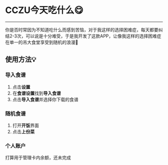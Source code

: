 # **CCZU今天吃什么😋**

---

你是否时常因为不知道吃什么而感到苦恼，对于我这样的选择困难症，每天都要纠结2-3次，可以说是十分难受，于是我开发了这款APP，让像我这样的选择困难症在单一的吊大食堂享受到随机的浪漫🥰

## **使用方法💡**

### 导入食谱

 1. 点击**设置**
 2. 在**食谱设置**找到**导入食谱**
 3. 点击**导入食谱**并选择你下载的食谱

### 随机食谱

 1. 打开**开饭**界面
 2. 点击**上份菜**

### 个人账户

打算用于管理卡内余额，还未完成